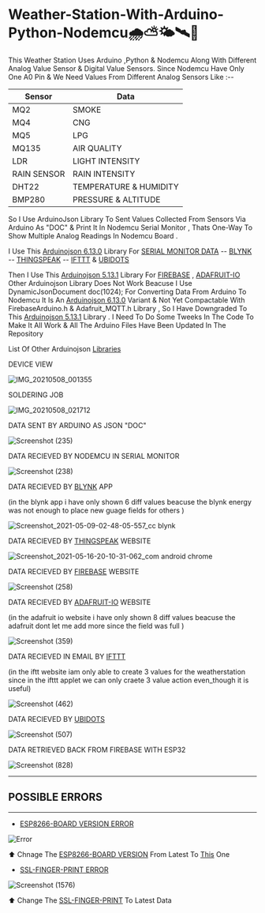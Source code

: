 # Weather-Station-With-Arduino-Python-Nodemcu🌧️⛅🌤️🛰️📡
This Weather Station Uses Arduino ,Python & Nodemcu Along With Different Analog  Value Sensor & Digital Value Sensors. 
Since Nodemcu Have Only One A0 Pin & We Need Values From Different Analog Sensors Like :--

Sensor         | Data
----           | ------
MQ2            | SMOKE 
MQ4            | CNG 
MQ5            | LPG
MQ135          | AIR QUALITY
LDR            | LIGHT INTENSITY
RAIN SENSOR    | RAIN INTENSITY
DHT22          | TEMPERATURE & HUMIDITY  
BMP280         | PRESSURE & ALTITUDE 


So I Use ArduinoJson Library To Sent Values Collected From Sensors Via Arduino As "DOC" & Print It In Nodemcu Serial Monitor , Thats One-Way To Show Multiple Analog Readings In Nodemcu Board .

I Use This [Arduinojson 6.13.0](https://downloads.arduino.cc/libraries/github.com/bblanchon/ArduinoJson-6.13.0.zip) Library For [SERIAL MONITOR DATA](https://user-images.githubusercontent.com/25906435/118393393-86381180-b65c-11eb-9b50-215d0a341aa8.png) -- [BLYNK](https://blynk.io/) -- [THINGSPEAK](https://thingspeak.com/) -- [IFTTT](https://ifttt.com/) & [UBIDOTS](https://ubidots.com/)

Then I Use This [Arduinojson 5.13.1](https://downloads.arduino.cc/libraries/github.com/bblanchon/ArduinoJson-5.13.1.zip) Library For [FIREBASE](https://firebase.google.com) , [ADAFRUIT-IO](https://io.adafruit.com/)  Other Arduinojson Library Does Not Work Beacuse I Use DynamicJsonDocument doc(1024); For Converting Data From Arduino To Nodemcu It Is An [Arduinojson 6.13.0](https://downloads.arduino.cc/libraries/github.com/bblanchon/ArduinoJson-6.13.0.zip) Variant & Not Yet Compactable With FirebaseArduino.h & Adafruit_MQTT.h Library , So I Have Downgraded To This [Arduinojson 5.13.1](https://downloads.arduino.cc/libraries/github.com/bblanchon/ArduinoJson-5.13.1.zip) Library . I Need To Do Some Tweeks In The Code To Make It All Work & All The Arduino Files Have Been Updated In The Repository

List Of Other Arduinojson [Libraries](https://www.arduinolibraries.info/libraries/arduino-json)

DEVICE VIEW

![IMG_20210508_001355](https://user-images.githubusercontent.com/25906435/118393866-ec259880-b65e-11eb-849f-6b332e847f9f.jpg)

SOLDERING JOB 

![IMG_20210508_021712](https://user-images.githubusercontent.com/25906435/118393871-f8a9f100-b65e-11eb-8395-6a28c39265ce.jpg)


DATA SENT BY ARDUINO AS JSON "DOC"

![Screenshot (235)](https://user-images.githubusercontent.com/25906435/118393371-71f41480-b65c-11eb-94cd-511564734ba4.png)

DATA RECIEVED BY NODEMCU IN SERIAL MONITOR

![Screenshot (238)](https://user-images.githubusercontent.com/25906435/118393393-86381180-b65c-11eb-9b50-215d0a341aa8.png)

DATA RECIEVED BY [BLYNK](https://blynk.io/) APP

(in the blynk app i have only shown 6 diff values beacuse the blynk energy was not enough to place new guage fields for others )

![Screenshot_2021-05-09-02-48-05-557_cc blynk](https://user-images.githubusercontent.com/25906435/118393486-12e2cf80-b65d-11eb-97fb-504bba5522a6.jpg)

DATA RECIEVED BY [THINGSPEAK](https://thingspeak.com/) WEBSITE

![Screenshot_2021-05-16-20-10-31-062_com android chrome](https://user-images.githubusercontent.com/25906435/118401476-85ff3c80-b683-11eb-8f7d-4bb1ef685694.jpg)

DATA RECIEVED BY [FIREBASE](https://firebase.google.com) WEBSITE

![Screenshot (258)](https://user-images.githubusercontent.com/25906435/118621314-df7e7d00-b7e3-11eb-8ba2-2c568cd2aa0e.png)

DATA RECIEVED BY [ADAFRUIT-IO](https://io.adafruit.com/) WEBSITE

(in the adafruit io website i have only shown 8 diff values beacuse the adafruit dont let me add more since the field was full )

![Screenshot (359)](https://user-images.githubusercontent.com/25906435/119191020-c0117980-ba9b-11eb-8f94-e5fa19a67de7.png)

DATA RECIEVED IN EMAIL BY [IFTTT](https://ifttt.com/)

(in the iftt website iam only able to create 3 values for the weatherstation since in the ifttt applet we can only craete 3 value action even_though it is useful)

![Screenshot (462)](https://user-images.githubusercontent.com/25906435/119258444-3f5f9400-bbe7-11eb-87d3-d196368f5a3b.png)

DATA RECIEVED BY [UBIDOTS](https://ubidots.com/)

![Screenshot (507)](https://user-images.githubusercontent.com/25906435/119342676-0ab90e80-bcb3-11eb-85ea-585a2b6ba49a.png)

DATA RETRIEVED BACK FROM FIREBASE WITH ESP32

![Screenshot (828)](https://user-images.githubusercontent.com/25906435/123523339-9a9e0e00-d6e0-11eb-909b-8e7b1cdc2c91.png)


-----------------------------

## POSSIBLE ERRORS
 
-----------------------------

- [ESP8266-BOARD VERSION ERROR](https://miro.medium.com/max/1400/1*Gid6GfUT9l9qStTNtrfeDw.jpeg)

![Error](https://user-images.githubusercontent.com/25906435/150829184-27995459-4846-41aa-9150-dde984879718.png) 

⬆️ Chnage The [ESP8266-BOARD VERSION](https://miro.medium.com/max/1400/1*Gid6GfUT9l9qStTNtrfeDw.jpeg) From Latest To [This](https://github.com/esp8266/Arduino/releases/download/2.7.4/esp8266-2.7.4.zip) One

- [SSL-FINGER-PRINT ERROR](https://i.stack.imgur.com/opjrg.png)

![Screenshot (1576)](https://user-images.githubusercontent.com/25906435/150845881-1bce9aed-89d7-45f6-a314-ad354fedf8cd.png)

⬆️ Change The [SSL-FINGER-PRINT](https://github.com/FirebaseExtended/firebase-arduino/pull/537/files) To Latest Data

